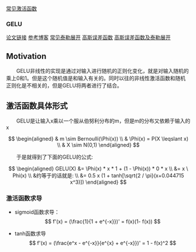 
<a href='https://blog.csdn.net/tyhj_sf/article/details/79932893' traget='_balnk'>常见激活函数</a>

### GELU

<a href='https://arxiv.org/abs/1606.08415' traget='_balnk'>论文链接</a>
<a href='https://www.cnblogs.com/shiyublog/p/11121839.html#_label3' traget='_balnk'>参考博客</a>
<a href='https://wenku.baidu.com/view/1921ddb9647d27284a735139.html' traget='_balnk'>常见泰勒展开</a>
<a href='https://www.cnblogs.com/htj10/p/8621771.html' traget='_balnk'>高斯误差函数</a>
<a href='https://baike.baidu.com/item/%E8%AF%AF%E5%B7%AE%E5%87%BD%E6%95%B0/5890875?fr=aladdin#4' traget='_balnk'>高斯误差函数及泰勒展开</a>

## Motivation

&emsp;&emsp;GELU非线性的实现是通过对输入进行随机的正则化变化，就是对输入随机的乘上0和1。但是这个随机值是和输入有关的。同时以往的非线性激活函数和随机正则化是不相关的，但是GELU将两者进行了结合。

## 激活函数具体形式

&emsp;&emsp;GELU是让输入x乘以一个服从伯努利分布的m，但是m的分布又依赖于输入的x

$$
\begin{aligned}
& m \sim Bernoulli(\Phi(x)) \\
& \Phi(x) = P(X \leqslant x) \\
& X \sim N(0,1)
\end{aligned}
$$

&emsp;&emsp;于是就得到了下面的GELU的公式:

$$
\begin{aligned}
GELU(X) &= \Phi(x) * x * 1 + (1 - \Phi(x)) * 0 * x \\
&= x \ Phi(x) \\
&约等于的话就是: \\
&= 0.5 x (1 + tanh[\sqrt{2 / \pi}(x+0.044715 x^3)])
\end{aligned}
$$

### 激活函数求导

- sigmoid函数求导：
  $$
  f'(x) = (\frac{1}{1 + e^{-x}})' = f(x)(1- f(x))
  $$

- tanh函数求导
  $$
  f'(x) = (\frac{e^x - e^{-x}}{e^{x} + e^{-x}})' = 1 - f(x)^2
  $$